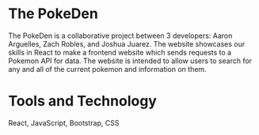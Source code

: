 # The PokeDen
The PokeDen is a collaborative project between 3 developers: Aaron Arguelles, Zach Robles, and Joshua Juarez. The website showcases our skills in React to make a frontend website which sends requests to a Pokemon API for data. The website is intended to allow users to search for any and all of the current pokemon and information on them.

# Tools and Technology
React, JavaScript, Bootstrap, CSS
